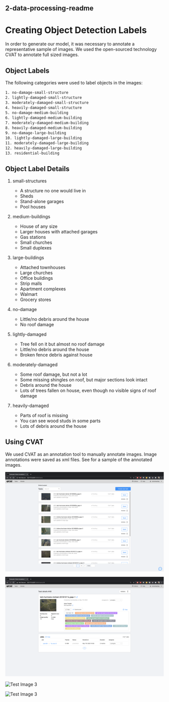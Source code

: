	
## 2-data-processing-readme


# Creating Object Detection Labels

In order to generate our model, it was necessary to annotate a representative sample of images. We used the open-sourced technology CVAT to annotate full sized images. 

## Object Labels

The following categories were used to label objects in the images:

	1. no-damage-small-structure
	2. lightly-damaged-small-structure
	3. moderately-damaged-small-structure
	4. heavily-damaged-small-structure
	5. no-damage-medium-building
	6. lightly-damaged-medium-building
	7. moderately-damaged-medium-building
	8. heavily-damaged-medium-building
	9. no-damage-large-building
	10. lightly-damaged-large-building
	11. moderately-damaged-large-building
	12. heavily-damaged-large-building
	13. residential-building

## Object Label Details

1. small-structures
	- A structure no one would live in
	- Sheds
	- Stand-alone garages
	- Pool houses
	
2. medium-buildings
	- House of any size
	- Larger houses with attached garages
	- Gas stations
	- Small churches
	- Small duplexes
	
3. large-buildings
	- Attached townhouses
	- Large churches
	- Office buildings
	- Strip malls
	- Apartment complexes
	- Walmart
	- Grocery stores
	
4. no-damage
	- Little/no debris around the house
	- No roof damage
	
5. lightly-damaged
	- Tree fell on it but almost no roof damage
	- Little/no debris around the house
	- Broken fence debris against house
	
6. moderately-damaged
	- Some roof damage, but not a lot
	- Some missing shingles on roof, but major sections look intact
	- Debris around the house
	- Lots of trees fallen on house, even though no visible signs of roof damage
	
7. heavily-damaged
	- Parts of roof is missing
	- You can see wood studs in some parts
	- Lots of debris around the house

## Using CVAT

We used CVAT as an annotation tool to manually annotate images. Image annotations were saved as xml files. See for a sample of the annotated images. 

![Test Image 3](https://github.com/keriwheatley/debris-estimation-call-for-code/blob/master/2-data-processing/cvat-image-1.png)

![Test Image 3](https://github.com/keriwheatley/debris-estimation-call-for-code/blob/master/2-data-processing/cvat-image-2.png)

![Test Image 3](https://github.com/keriwheatley/debris-estimation-call-for-code/blob/master/2-data-processing/cvat-image-3.png)

![Test Image 3](https://github.com/keriwheatley/debris-estimation-call-for-code/blob/master/2-data-processing/cvat-image-4.png)
